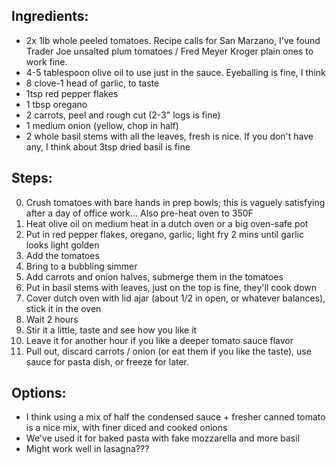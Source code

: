 ## Ingredients:
- 2x 1lb whole peeled tomatoes. Recipe calls for San Marzano, I've found Trader Joe unsalted plum tomatoes / Fred Meyer Kroger plain ones to work fine.
- 4-5 tablespoon olive oil to use just in the sauce. Eyeballing is fine, I think
- 8 clove-1 head of garlic, to taste
- 1tsp red pepper flakes
- 1 tbsp oregano
- 2 carrots, peel and rough cut (2-3" logs is fine)
- 1 medium onion (yellow, chop in half)
- 2 whole basil stems with all the leaves, fresh is nice. If you don't have any, I think about 3tsp dried basil is fine

## Steps:
0. Crush tomatoes with bare hands in prep bowls; this is vaguely satisfying after a day of office work... Also pre-heat oven to 350F
1. Heat olive oil on medium heat in a dutch oven or a big oven-safe pot
2. Put in red pepper flakes, oregano, garlic; light fry 2 mins until garlic looks light golden
3. Add the tomatoes
4. Bring to a bubbling simmer
5. Add carrots and onion halves, submerge them in the tomatoes
6. Put in basil stems with leaves, just on the top is fine, they'll cook down
7. Cover dutch oven with lid ajar (about 1/2 in open, or whatever balances), stick it in the oven
8. Wait 2 hours
9. Stir it a little, taste and see how you like it
10. Leave it for another hour if you like a deeper tomato sauce flavor
11. Pull out, discard carrots / onion (or eat them if you like the taste), use sauce for pasta dish, or freeze for later.

## Options:
- I think using a mix of half the condensed sauce + fresher canned tomato is a nice mix, with finer diced and cooked onions
- We've used it for baked pasta with fake mozzarella and more basil
- Might work well in lasagna???
